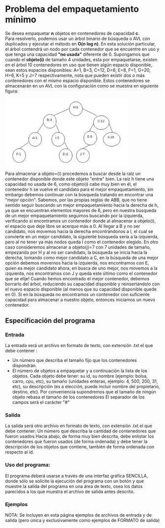 # Problema del empaquetamiento mínimo

Se desea empaquetar **n** objetos en contenedores de capacidad **c**. <br>
Para resolverlo, podemos usar un árbol binario de búsqueda o AVL con duplicados y ejecutar el método en **O(n log n)**.
En esta solución particular, el árbol contendrá un nodo por cada contenedor que se encuentre en uso y que tenga una capacidad **"no usada"** diferente de 0. Supongamos que cuando el **objeto(i)** de tamaño 4 unidades, esta por empaquetarse, existen en el árbol 10 contenedores en uso que tienen algún espacio disponible, sean estos espacios disponibles: A=1, B=3, C=12, D=6, E=8, F=1, G=20, H=6, K=5 y J=7 respectivamente, nota que pueden existir dos o más contenedores con el mismo espacio disponible. Estos contenedores se almacenarán en un AVL con la configuración como se muestra en siguiente figura:

<img src="imagenes/contenedoresAVL.png" alt="proyecto R" width="400px"> 

Para almacenar a objeto=(i) procedemos a buscar desde la raíz un contenedor disponible donde este objeto "entre" bien. La raíz h tiene una capacidad no usada de 6, como objeto(i) cabe muy bien en él, el contenedor h se vuelve el candidato para el mejor empaquetamiento, sin embargo debemos continuar con la búsqueda tratando en encontrar una "mejor opción". Sabemos, por las propias reglas de ABB, que no tiene sentido seguir buscando un mejor empaquetamiento hacia la derecha de h, ya que se encuentran elementos mayores de 6, pero en nuestra búsqueda de un mejor empaquetamiento seguimos buscando por la izquierda, verificando si encontramos un contenedor donde al almacenar a objeto(i), el espacio que deje libre se acerque más a 0. Al llegar a B y no ser candidato, nos movemos hacia la derecha encontrándonos a I, el cual se convierte en un mejor candidato, la siguiente búsqueda sería a la izquierda, pero al no tener ya más nodos queda I como el contenedor elegido.
En otro caso consideremos almacenar a objeto(j)=7 con 7 unidades de tamaño, empezando por H y al no ser candidato, la búsqueda se inicia hacia la derecha, tomando como mejor candidato a C, en la búsqueda de una mejor opción debemos movernos hacia la izquierda, nos encontramos con E, quien es mejor candidato ahora, en busca de uno mejor, nos movemos a la izquierda, nos encontramos con J y queda este último como el contenedor que se elije!
Cuando hemos encontrado el mejor contenedor, debemos borrarlo del árbol, reduciendo su capacidad disponible y reinsertándolo con el nuevo espacio disponible (al menos que su capacidad disponible quede en 0). Si en la búsqueda no encontramos un contenedor con suficiente capacidad para almacenar a nuestro objeto, entonces iniciamos un nuevo contenedor.

## Especificación del programa

### Entrada
La entrada será un archivo en formato de texto, con extensión .txt el que debe contener :
- Un nùmero que describa el tamaño fijo que los contenedores dispondrán.
- El nùmero de objetos a empaquetar y a continuación la lista de los objetos. Cada objeto debe tener: su id, su nombre (ejemplo: bolsa, carro, cpu, etc), su tamaño (unidades enteras, ejemplo: 4, 500, 200, 31, etc), su descripciòn (es a elección, puede incluir nombre del propietario, destino, etc). Por conveniencia supondremos que el tamaño de ningún objeto rebasa el tamaño de los contenedores
El separador de los campos será el carácter "#"

### Salida
La salida será otro archivo en formato de texto, con extensión .txt el que debe contener:
Un número que describa la cantidad de contenedores que fueron usados
Hacia abajo, de forma muy bien descrita, debe enlistar los contenedores que fueron usados (de forma ordenada) y debe tener la descripción de los objetos que contiene, también de forma ordenada con respecto al id.

### Uso del programa:
El programa deberá usarse a través de una interfaz gráfica SENCILLA, donde sólo se solicite la ejecución del programa con un botón y que muestre la salida del programa en una área de texto, osea los datos parecidos a los que muestra el archivo de salida antes descrito.

### Ejemplos
NOTA: Se incluyen en esta página ejemplos de archivos de entrada y de salida (pero única y exclusivamente como ejemplos de FORMATO de salida)

